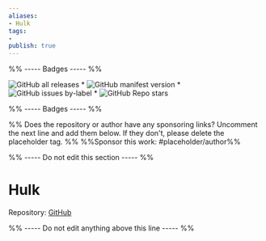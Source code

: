 ```yaml
---
aliases:
- Hulk
tags: 
- 
publish: true
---
```


%% ----- Badges ----- %%

![GitHub all releases](https://img.shields.io/github/downloads/pgalliford/Obsidian-theme-Incredible-Hulk/total?color=573E7A&logo=github&style=for-the-badge) * ![GitHub manifest version](https://img.shields.io/github/manifest-json/v/pgalliford/Obsidian-theme-Incredible-Hulk?color=573E7A&logo=github&style=for-the-badge) * ![GitHub issues by-label](https://img.shields.io/github/issues/pgalliford/Obsidian-theme-Incredible-Hulk/help%20wanted?color=573E7A&logo=github&style=for-the-badge) * ![GitHub Repo stars](https://img.shields.io/github/stars/pgalliford/Obsidian-theme-Incredible-Hulk?color=573E7A&logo=github&style=for-the-badge)

%% ----- Badges ----- %%

%% Does the repository or author have any sponsoring links? Uncomment the next line and add them below. If they don't, please delete the placeholder tag. %%
%%Sponsor this work: #placeholder/author%%

%% ----- Do not edit this section ----- %%

# Hulk

Repository: [GitHub](https://github.com/pgalliford/Obsidian-theme-Incredible-Hulk)



%% ----- Do not edit anything above this line ----- %% 

